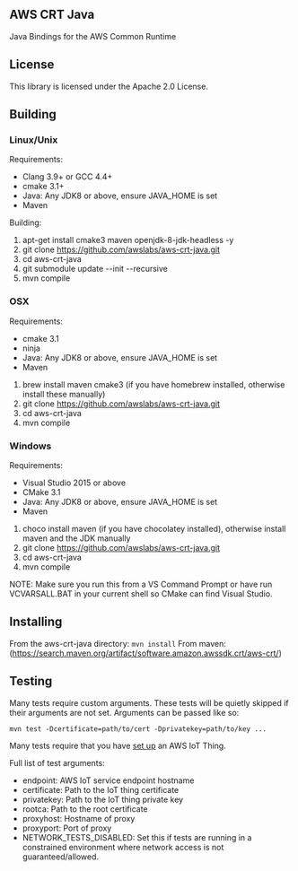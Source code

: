 ## AWS CRT Java

Java Bindings for the AWS Common Runtime

## License

This library is licensed under the Apache 2.0 License.

## Building

### Linux/Unix
Requirements:
* Clang 3.9+ or GCC 4.4+
* cmake 3.1+
* Java: Any JDK8 or above, ensure JAVA_HOME is set
* Maven

Building:
1) apt-get install cmake3 maven openjdk-8-jdk-headless -y
2) git clone https://github.com/awslabs/aws-crt-java.git
3) cd aws-crt-java
4) git submodule update --init --recursive
5) mvn compile

### OSX
Requirements:
* cmake 3.1
* ninja
* Java: Any JDK8 or above, ensure JAVA_HOME is set
* Maven
1) brew install maven cmake3 (if you have homebrew installed, otherwise install these manually)
2) git clone https://github.com/awslabs/aws-crt-java.git
3) cd aws-crt-java
4) mvn compile

### Windows
Requirements:
* Visual Studio 2015 or above
* CMake 3.1
* Java: Any JDK8 or above, ensure JAVA_HOME is set
* Maven
1) choco install maven (if you have chocolatey installed), otherwise install maven and the JDK manually
2) git clone https://github.com/awslabs/aws-crt-java.git
3) cd aws-crt-java
4) mvn compile

NOTE: Make sure you run this from a VS Command Prompt or have run VCVARSALL.BAT in your current shell so
CMake can find Visual Studio.

## Installing
From the aws-crt-java directory:
```mvn install```
From maven: (https://search.maven.org/artifact/software.amazon.awssdk.crt/aws-crt/)

## Testing
Many tests require custom arguments. These tests will be quietly skipped if their arguments are not set.
Arguments can be passed like so:
```
mvn test -Dcertificate=path/to/cert -Dprivatekey=path/to/key ...
```
Many tests require that you have [set up](https://console.aws.amazon.com/iot) an AWS IoT Thing.

Full list of test arguments:
- endpoint: AWS IoT service endpoint hostname
- certificate: Path to the IoT thing certificate
- privatekey: Path to the IoT thing private key
- rootca: Path to the root certificate
- proxyhost: Hostname of proxy
- proxyport: Port of proxy
- NETWORK_TESTS_DISABLED: Set this if tests are running in a constrained environment where network access is not guaranteed/allowed.
